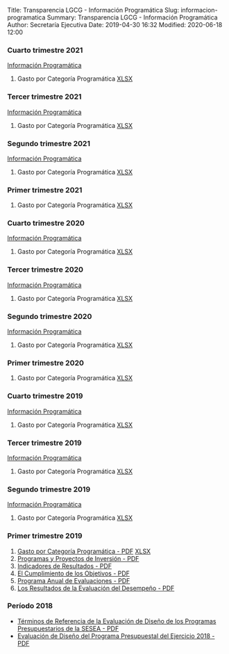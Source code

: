 Title: Transparencia LGCG - Información Programática
Slug: informacion-programatica
Summary: Transparencia LGCG - Información Programática
Author: Secretaría Ejecutiva
Date: 2019-04-30 16:32
Modified: 2020-06-18 12:00


### Cuarto trimestre 2021

[Información Programática](#)

1. Gasto por Categoría Programática [XLSX](2021-4.xlsx)


### Tercer trimestre 2021

[Información Programática](#)

1. Gasto por Categoría Programática [XLSX](2021-3.xlsx)


### Segundo trimestre 2021

[Información Programática](#)

1. Gasto por Categoría Programática [XLSX](2021-2.xlsx)


### Primer trimestre 2021

1. Gasto por Categoría Programática [XLSX](2021-1.xlsx)

### Cuarto trimestre 2020

[Información Programática](#)

1. Gasto por Categoría Programática [XLSX](2020-4.xlsx)


### Tercer trimestre 2020

[Información Programática](#)

1. Gasto por Categoría Programática [XLSX](2020-3.xlsx)


### Segundo trimestre 2020

[Información Programática](#)

1. Gasto por Categoría Programática [XLSX](2020-2.xlsx)


### Primer trimestre 2020

1. Gasto por Categoría Programática [XLSX](2020-01_03-01-gasto-por-categoria-programatica.xlsx)


### Cuarto trimestre 2019

[Información Programática](2019-10_12-00-informacion-programatica.pdf)

1. Gasto por Categoría Programática [XLSX](2019-10_12-01-gasto-por-categoria-programatica.xlsx)


### Tercer trimestre 2019

[Información Programática](2019-10_09-00-informacion-programatica.pdf)

1. Gasto por Categoría Programática [XLSX](2019-10_09-01-gasto-por-categoria-programatica.xlsx)


### Segundo trimestre 2019

[Información Programática](2019-04_06-00-informacion-programatica.pdf)

1. Gasto por Categoría Programática [XLSX](2019-04_06-01-gasto-por-categoria-programatica.xlsx)


### Primer trimestre 2019

1. [Gasto por Categoría Programática - PDF](2019-01_03-01-gasto-por-categoria-programatica.pdf) [XLSX](2019-01_03-01-gasto-por-categoria-programatica.xlsx)
2. [Programas y Proyectos de Inversión - PDF](2019-01_03-02-programas-y-proyectos-de-inversion.pdf)
3. [Indicadores de Resultados - PDF](2019-01_03-03-indicadores-de-resultados.pdf)
4. [El Cumplimiento de los Objetivos - PDF](2019-01_03-04-el-cumplimiento-de-los-objetivos.pdf)
5. [Programa Anual de Evaluaciones - PDF](2019-01_03-05-programa-anual-de-evaluaciones.pdf)
6. [Los Resultados de la Evaluación del Desempeño - PDF](2019-01_03-06-los-resultados-de-la-evaluacion-del-desempeno.pdf)


### Período 2018

* [Términos de Referencia de la Evaluación de Diseño de los Programas Presupuestarios de la SESEA - PDF](2018-evaluacion-de-diseno.pdf)
* [Evaluación de Diseño del Programa Presupuestal del Ejercicio 2018 - PDF](2018-evaluacion-de-diseno-operacion-implementacion.pdf)
